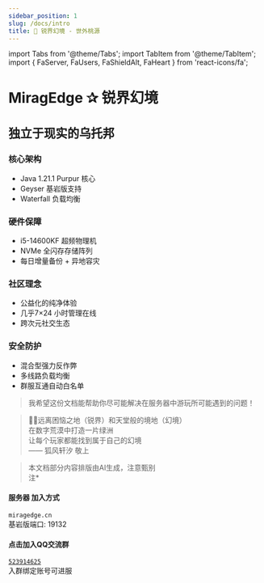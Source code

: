 ```yaml
---
sidebar_position: 1
slug: /docs/intro
title: 🏰 锐界幻境 - 世外桃源
---
```


import Tabs from '@theme/Tabs';
import TabItem from '@theme/TabItem';
import { FaServer, FaUsers, FaShieldAlt, FaHeart } from 'react-icons/fa';

<div className="server-hero">

<h1 className="server-title">
  MiragEdge <span className="star">✰</span> 锐界幻境<br/>
  <br/>
  <small className="server-subtitle">独立于现实的乌托邦</small>
</h1>

</div>

<div className="feature-grid">

  <div className="feature-card server-type">
    <div className="feature-icon"><FaServer /></div>
    <h3>核心架构</h3>
    <ul>
      <li>Java 1.21.1 Purpur 核心</li>
      <li><span className="tag bedrock">Geyser 基岩版支持</span></li>
      <li><span className="tag waterfall">Waterfall 负载均衡</span></li>
    </ul>
  </div>

  <div className="feature-card hardware">
    <div className="feature-icon"><FaHeart /></div>
    <h3>硬件保障</h3>
    <ul>
      <li>i5-14600KF 超频物理机</li>
      <li>NVMe 全闪存存储阵列</li>
      <li>每日增量备份 + 异地容灾</li>
    </ul>
  </div>

  <div className="feature-card community">
    <div className="feature-icon"><FaUsers /></div>
    <h3>社区理念</h3>
    <ul>
      <li>公益化的纯净体验</li>
      <li>几乎7×24 小时管理在线</li>
      <li>跨次元社交生态</li>
    </ul>
  </div>

  <div className="feature-card security">
    <div className="feature-icon"><FaShieldAlt /></div>
    <h3>安全防护</h3>
    <ul>
      <li>混合型强力反作弊</li>
      <li>多线路负载均衡</li>
      <li>群服互通自动白名单</li>
    </ul>
  </div>
</div>

<div className="vision-text">
  <blockquote>
    我希望这份文档能帮助你尽可能解决在服务器中游玩所可能遇到的问题！<br/>
  </blockquote>
</div>

<Tabs>
  <TabItem value="vision" label="✨ 愿景使命" default>
    <div className="vision-text">
      <blockquote>
        👼🏻远离困恼之地（锐界）和天堂般的境地（幻境）<br/>
        在数字荒漠中打造一片绿洲<br/>
        让每个玩家都能找到属于自己的幻境<br/>
        <footer>—— 狐风轩汐 敬上</footer>
      </blockquote>
    </div>
    <div className="vision-text">
      <blockquote>
        本文档部分内容排版由AI生成，注意甄别<br/>
        <footer>注*</footer>
      </blockquote>
    </div>
  </TabItem>

  <TabItem value="join" label="🚀 加入我们">
    <div className="join-methods">
      <div className="method bedrock">
        <h4>服务器 加入方式</h4>
        <code>miragedge.cn</code>
        <div className="port">基岩版端口: 19132</div>
      </div>
      <div className="method java">
        <h4>点击加入QQ交流群</h4>
        <code><a href="https://qm.qq.com/cgi-bin/qm/qr?k=r_yUquo3bQwX3bL97RwG1aVj41WIEOI3&jump_from=webapi&authKey=A76pYGWh45XBe5V4kV5m3LWyR3XRpIl30FETYB0/scIEMeRGhIEDlQWmD5HVjSbj" target="_blank" rel="noopener noreferrer">523914625</a></code>
        <div className="port">入群绑定账号可进服</div>
      </div>
    </div>
  </TabItem>
</Tabs>